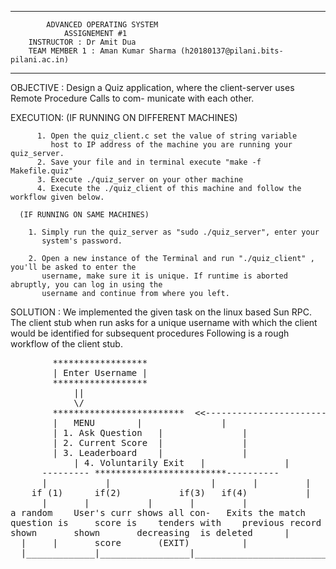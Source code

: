 ************************************************************************************************
			ADVANCED OPERATING SYSTEM 
			    ASSIGNEMENT #1	
		INSTRUCTOR : Dr Amit Dua
		TEAM MEMBER 1 : Aman Kumar Sharma (h20180137@pilani.bits-pilani.ac.in) 
		
************************************************************************************************

OBJECTIVE : Design a Quiz application, where the client-server uses Remote Procedure Calls to com-
	    municate with each other. 

EXECUTION: (IF RUNNING ON DIFFERENT MACHINES) 
	   
	 	  1. Open the quiz_client.c set the value of string variable 
	   	     host to IP address of the machine you are running your quiz_server.
		  2. Save your file and in terminal execute "make -f Makefile.quiz" 
		  3. Execute ./quiz_server on your other machine 
		  4. Execute the ./quiz_client of this machine and follow the workflow given below. 
	  
	  (IF RUNNING ON SAME MACHINES) 

	  	1. Simply run the quiz_server as "sudo ./quiz_server", enter your 
	  	   system's password. 

	  	2. Open a new instance of the Terminal and run "./quiz_client" , you'll be asked to enter the 
	  	   username, make sure it is unique. If runtime is aborted abruptly, you can log in using the 
	  	   username and continue from where you left. 

SOLUTION : We implemented the given task on the linux based Sun RPC. The client stub when run asks
	   for a unique username with which the client would be identified for subsequent procedures 
           Following is a rough workflow of the client stub.
<pre>
		******************
		| Enter Username |
		******************
			||
			\/							
		*************************  <<---------------------------|	
		| 	MENU		|				|
		| 1. Ask Question	|				|
	   	| 2. Current Score	|				|	
	  	| 3. Leaderboard 	|				|
          	| 4. Voluntarily Exit	|				|
      ---------	*************************----------			|	
      |	          |                   |		  |			|
    if (1)      if(2)		    if(3)	if(4)			|
      |		  |		      |		  |			|	
a random 	User's curr	shows all con-   Exits the match  	|
question is     score is 	tenders with 	previous record 	|
shown  		shown		decreasing 	is deleted 		|
  |	 	|		score		(EXIT)			|
  |_____________|_________________|_____________________________________|



</pre>











